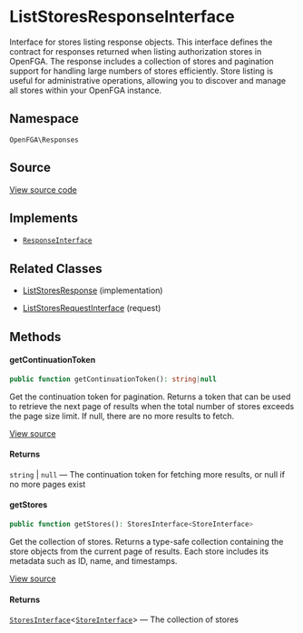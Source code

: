 # ListStoresResponseInterface

Interface for stores listing response objects. This interface defines the contract for responses returned when listing authorization stores in OpenFGA. The response includes a collection of stores and pagination support for handling large numbers of stores efficiently. Store listing is useful for administrative operations, allowing you to discover and manage all stores within your OpenFGA instance.

## Namespace

`OpenFGA\Responses`

## Source

[View source code](https://github.com/evansims/openfga-php/blob/main/src/Responses/ListStoresResponseInterface.php)

## Implements

* [`ResponseInterface`](ResponseInterface.md)

## Related Classes

* [ListStoresResponse](Responses/ListStoresResponse.md) (implementation)

* [ListStoresRequestInterface](Requests/ListStoresRequestInterface.md) (request)

## Methods

#### getContinuationToken

```php
public function getContinuationToken(): string|null

```

Get the continuation token for pagination. Returns a token that can be used to retrieve the next page of results when the total number of stores exceeds the page size limit. If null, there are no more results to fetch.

[View source](https://github.com/evansims/openfga-php/blob/main/src/Responses/ListStoresResponseInterface.php#L45)

#### Returns

`string` &#124; `null` — The continuation token for fetching more results, or null if no more pages exist

#### getStores

```php
public function getStores(): StoresInterface<StoreInterface>

```

Get the collection of stores. Returns a type-safe collection containing the store objects from the current page of results. Each store includes its metadata such as ID, name, and timestamps.

[View source](https://github.com/evansims/openfga-php/blob/main/src/Responses/ListStoresResponseInterface.php#L55)

#### Returns

[`StoresInterface`](Models/Collections/StoresInterface.md)&lt;[`StoreInterface`](Models/StoreInterface.md)&gt; — The collection of stores
